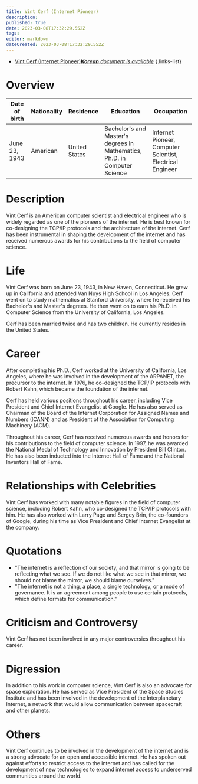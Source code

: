 ```yaml
---
title: Vint Cerf (Internet Pioneer)
description: 
published: true
date: 2023-03-08T17:32:29.552Z
tags: 
editor: markdown
dateCreated: 2023-03-08T17:32:29.552Z
---
```


- [Vint Cerf (Internet Pioneer)***Korean** document is available*](/ko/Knowledge-base/Dictionary/Person/vint-cerf-internet-pioneer)
{.links-list}

# Overview

| Date of birth | Nationality | Residence | Education | Occupation |
| --- | --- | --- | --- | --- |
| June 23, 1943 | American | United States | Bachelor's and Master's degrees in Mathematics, Ph.D. in Computer Science | Internet Pioneer, Computer Scientist, Electrical Engineer |

# Description

Vint Cerf is an American computer scientist and electrical engineer who is widely regarded as one of the pioneers of the internet. He is best known for co-designing the TCP/IP protocols and the architecture of the internet. Cerf has been instrumental in shaping the development of the internet and has received numerous awards for his contributions to the field of computer science.

# Life

Vint Cerf was born on June 23, 1943, in New Haven, Connecticut. He grew up in California and attended Van Nuys High School in Los Angeles. Cerf went on to study mathematics at Stanford University, where he received his Bachelor's and Master's degrees. He then went on to earn his Ph.D. in Computer Science from the University of California, Los Angeles.

Cerf has been married twice and has two children. He currently resides in the United States.

# Career

After completing his Ph.D., Cerf worked at the University of California, Los Angeles, where he was involved in the development of the ARPANET, the precursor to the internet. In 1976, he co-designed the TCP/IP protocols with Robert Kahn, which became the foundation of the internet.

Cerf has held various positions throughout his career, including Vice President and Chief Internet Evangelist at Google. He has also served as Chairman of the Board of the Internet Corporation for Assigned Names and Numbers (ICANN) and as President of the Association for Computing Machinery (ACM).

Throughout his career, Cerf has received numerous awards and honors for his contributions to the field of computer science. In 1997, he was awarded the National Medal of Technology and Innovation by President Bill Clinton. He has also been inducted into the Internet Hall of Fame and the National Inventors Hall of Fame.

# Relationships with Celebrities

Vint Cerf has worked with many notable figures in the field of computer science, including Robert Kahn, who co-designed the TCP/IP protocols with him. He has also worked with Larry Page and Sergey Brin, the co-founders of Google, during his time as Vice President and Chief Internet Evangelist at the company.

# Quotations

- "The internet is a reflection of our society, and that mirror is going to be reflecting what we see. If we do not like what we see in that mirror, we should not blame the mirror, we should blame ourselves."
- "The internet is not a thing, a place, a single technology, or a mode of governance. It is an agreement among people to use certain protocols, which define formats for communication."

# Criticism and Controversy

Vint Cerf has not been involved in any major controversies throughout his career.

# Digression

In addition to his work in computer science, Vint Cerf is also an advocate for space exploration. He has served as Vice President of the Space Studies Institute and has been involved in the development of the Interplanetary Internet, a network that would allow communication between spacecraft and other planets.

# Others

Vint Cerf continues to be involved in the development of the internet and is a strong advocate for an open and accessible internet. He has spoken out against efforts to restrict access to the internet and has called for the development of new technologies to expand internet access to underserved communities around the world.